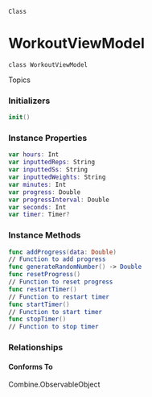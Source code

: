 
`Class`

# WorkoutViewModel

```
class WorkoutViewModel
```

Topics
 ### Initializers
```swift
init()
```

### Instance Properties
``` swift
var hours: Int
var inputtedReps: String
var inputtedSs: String
var inputtedWeights: String
var minutes: Int
var progress: Double
var progressInterval: Double
var seconds: Int
var timer: Timer?
```
### Instance Methods

```swift
func addProgress(data: Double)
// Function to add progress
func generateRandomNumber() -> Double
func resetProgress()
// Function to reset progress
func restartTimer()
// Function to restart timer
func startTimer()
// Function to start timer
func stopTimer()
// Function to stop timer
```

### Relationships
#### Conforms To

Combine.ObservableObject

